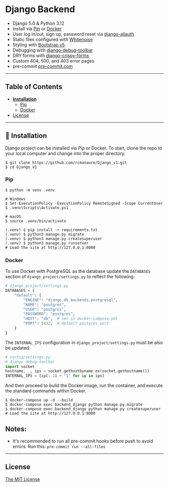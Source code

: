# Django Backend

- Django 5.0 & Python 3.12
- Install via [Pip](https://pypi.org/project/pip/) or [Docker](https://www.docker.com/)
- User log in/out, sign up, password reset via [django-allauth](https://github.com/pennersr/django-allauth)
- Static files configured with [Whitenoise](http://whitenoise.evans.io/en/stable/index.html)
- Styling with [Bootstrap v5](https://getbootstrap.com/)
- Debugging with [django-debug-toolbar](https://github.com/jazzband/django-debug-toolbar)
- DRY forms with [django-crispy-forms](https://github.com/django-crispy-forms/django-crispy-forms)
- Custom 404, 500, and 403 error pages
- pre-commit [pre-commit.com](https://pre-commit.com/)
----

## Table of Contents
* **[Installation](#installation)**
  * [Pip](#pip)
  * [Docker](#docker)
* [License](#license)

----

## 📖 Installation
Django project can be installed via Pip or Docker. To start, clone the repo to your local computer and change into the proper directory.

```
$ git clone https://github.com/rcmanaure/Django_v1.git
$ cd Django_v1
```

### Pip

```
$ python -m venv .venv

# Windows
$ Set-ExecutionPolicy -ExecutionPolicy RemoteSigned -Scope CurrentUser
$ .venv\Scripts\Activate.ps1

# macOS
$ source .venv/bin/activate

(.venv) $ pip install -r requirements.txt
(.venv) $ python3 manage.py migrate
(.venv) $ python3 manage.py createsuperuser
(.venv) $ python3 manage.py runserver
# Load the site at http://127.0.0.1:8000
```

### Docker

To use Docker with PostgreSQL as the database update the `DATABASES` section of `django_project/settings.py` to reflect the following:

```python
# django_project/settings.py
DATABASES = {
    "default": {
        "ENGINE": "django.db.backends.postgresql",
        "NAME": "postgres",
        "USER": "postgres",
        "PASSWORD": "postgres",
        "HOST": "db",  # set in docker-compose.yml
        "PORT": 5432,  # default postgres port
    }
}
```

The `INTERNAL_IPS` configuration in `django_project/settings.py` must be also be updated:

```python
# config/settings.py
# django-debug-toolbar
import socket
hostname, _, ips = socket.gethostbyname_ex(socket.gethostname())
INTERNAL_IPS = [ip[:-1] + "1" for ip in ips]
```

And then proceed to build the Docker image, run the container, and execute the standard commands within Docker.

```
$ docker-compose up -d --build
$ docker-compose exec backend_django python manage.py migrate
$ docker-compose exec backend_django python manage.py createsuperuser
# Load the site at http://127.0.0.1:8000
```

## Notes:
  - It's recommended to run all pre-commit hooks before push to avoid errors. Run this: `pre-commit run --all-files`
----
## License

[The MIT License](LICENSE)
